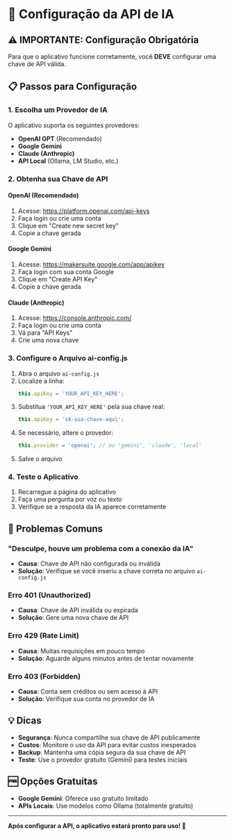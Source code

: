 # 🔧 Configuração da API de IA

## ⚠️ IMPORTANTE: Configuração Obrigatória

Para que o aplicativo funcione corretamente, você **DEVE** configurar uma chave de API válida.

## 📋 Passos para Configuração

### 1. Escolha um Provedor de IA

O aplicativo suporta os seguintes provedores:

- **OpenAI GPT** (Recomendado)
- **Google Gemini**
- **Claude (Anthropic)**
- **API Local** (Ollama, LM Studio, etc.)

### 2. Obtenha sua Chave de API

#### OpenAI (Recomendado)
1. Acesse: https://platform.openai.com/api-keys
2. Faça login ou crie uma conta
3. Clique em "Create new secret key"
4. Copie a chave gerada

#### Google Gemini
1. Acesse: https://makersuite.google.com/app/apikey
2. Faça login com sua conta Google
3. Clique em "Create API Key"
4. Copie a chave gerada

#### Claude (Anthropic)
1. Acesse: https://console.anthropic.com/
2. Faça login ou crie uma conta
3. Vá para "API Keys"
4. Crie uma nova chave

### 3. Configure o Arquivo ai-config.js

1. Abra o arquivo `ai-config.js`
2. Localize a linha:
   ```javascript
   this.apiKey = 'YOUR_API_KEY_HERE';
   ```
3. Substitua `'YOUR_API_KEY_HERE'` pela sua chave real:
   ```javascript
   this.apiKey = 'sk-sua-chave-aqui';
   ```
4. Se necessário, altere o provedor:
   ```javascript
   this.provider = 'openai'; // ou 'gemini', 'claude', 'local'
   ```
5. Salve o arquivo

### 4. Teste o Aplicativo

1. Recarregue a página do aplicativo
2. Faça uma pergunta por voz ou texto
3. Verifique se a resposta da IA aparece corretamente

## 🚨 Problemas Comuns

### "Desculpe, houve um problema com a conexão da IA"
- **Causa**: Chave de API não configurada ou inválida
- **Solução**: Verifique se você inseriu a chave correta no arquivo `ai-config.js`

### Erro 401 (Unauthorized)
- **Causa**: Chave de API inválida ou expirada
- **Solução**: Gere uma nova chave de API

### Erro 429 (Rate Limit)
- **Causa**: Muitas requisições em pouco tempo
- **Solução**: Aguarde alguns minutos antes de tentar novamente

### Erro 403 (Forbidden)
- **Causa**: Conta sem créditos ou sem acesso à API
- **Solução**: Verifique sua conta no provedor de IA

## 💡 Dicas

- **Segurança**: Nunca compartilhe sua chave de API publicamente
- **Custos**: Monitore o uso da API para evitar custos inesperados
- **Backup**: Mantenha uma cópia segura da sua chave de API
- **Teste**: Use o provedor gratuito (Gemini) para testes iniciais

## 🆓 Opções Gratuitas

- **Google Gemini**: Oferece uso gratuito limitado
- **APIs Locais**: Use modelos como Ollama (totalmente gratuito)

---

**Após configurar a API, o aplicativo estará pronto para uso! 🚀**